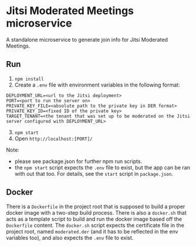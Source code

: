 
# Jitsi Moderated Meetings microservice

A standalone microservice to generate join info for Jitsi Moderated Meetings.

## Run

1. ``npm install``
2. Create a `.env` file with environment variables in the following format:
```
DEPLOYMENT_URL=<url to the Jitsi deployment>
PORT=<port to run the server on>
PRIVATE_KEY_FILE=<absolute path to the private key in DER format>
PRIVATE_KEY_ID=<fixed ID of the private key>
TARGET_TENANT=<the tenant that was set up to be moderated on the Jitsi server configured with DEPLOYMENT_URL>
```
3. ``npm start``
4. Open ``http://localhost:[PORT]/``

Note:
- please see package.json for further npm run scripts.
- the `npm start` script expects the `.env` file to exist, but the app can be ran with out that too. For details, see the `start` script in `package.json`.

## Docker

There is a `Dockerfile` in the project root that is supposed to build a proper docker image with a two-step build process.
There is also a `docker.sh` that acts as a template script to build and run the docker image based off the `Dockerfile` content.
The `docker.sh` script expects the certificate file in the project root, named `moderated.der` (and it has to be reflected in the env variables too), and also expects the `.env` file to exist.